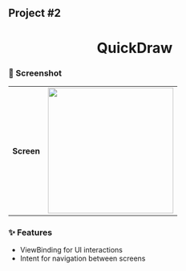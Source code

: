 ## Project #2

<div align="center">
  <h1>QuickDraw</h1>
</div>

### 📱 Screenshot
<table>
    <th> Screen</th>
    <td><img src="![image](https://github.com/user-attachments/assets/385a2e48-2cdb-46a1-add2-e256d6ede47e)" width="250"></td>
</table>

### ✨ Features
- ViewBinding for UI interactions  
- Intent for navigation between screens

